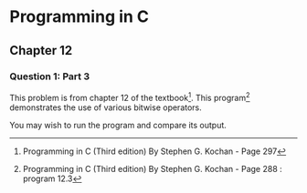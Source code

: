 # Programming in C
## Chapter 12
### Question 1: Part 3

This problem is from chapter 12 of the textbook[^1]. This program[^2] demonstrates the use of various bitwise operators.

You may wish to run the program and compare its output.


[^1]: Programming in C (Third edition) By Stephen G. Kochan - Page 297
[^2]: Programming in C (Third edition) By Stephen G. Kochan - Page 288 : program 12.3